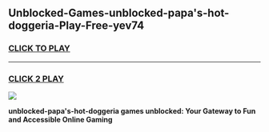 
## Unblocked-Games-unblocked-papa's-hot-doggeria-Play-Free-yev74
<h3>
<a href="https://premium76.site?title=unblocked-papa's-hot-doggeria&ref=18A1">CLICK TO PLAY</a></h3>
<hr>

<h3>
<a href="https://premium76.site?title=unblocked-papa's-hot-doggeria&ref=18A1">CLICK 2 PLAY</a>
  
</h3>

<a href="https://premium76.site?title=unblocked-papa's-hot-doggeria&ref=18A1"><img src="https://clearcache.store/games.png"></a>


**unblocked-papa's-hot-doggeria games unblocked: Your Gateway to Fun and Accessible Online Gaming**
